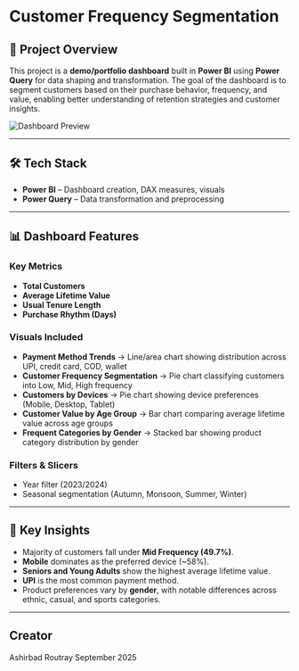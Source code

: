 # Customer Frequency Segmentation

## 📌 Project Overview

This project is a **demo/portfolio dashboard** built in **Power BI** using **Power Query** for data shaping and transformation. The goal of the dashboard is to segment customers based on their purchase behavior, frequency, and value, enabling better understanding of retention strategies and customer insights.

![Dashboard Preview](https://i.ibb.co/BVVnvh6M/Screenshot-2025-09-18-165753.png)



---

## 🛠️ Tech Stack

* **Power BI** – Dashboard creation, DAX measures, visuals
* **Power Query** – Data transformation and preprocessing

---

## 📊 Dashboard Features

### Key Metrics

* **Total Customers**
* **Average Lifetime Value**
* **Usual Tenure Length**
* **Purchase Rhythm (Days)**

### Visuals Included

* **Payment Method Trends** → Line/area chart showing distribution across UPI, credit card, COD, wallet
* **Customer Frequency Segmentation** → Pie chart classifying customers into Low, Mid, High frequency
* **Customers by Devices** → Pie chart showing device preferences (Mobile, Desktop, Tablet)
* **Customer Value by Age Group** → Bar chart comparing average lifetime value across age groups
* **Frequent Categories by Gender** → Stacked bar showing product category distribution by gender

### Filters & Slicers

* Year filter (2023/2024)
* Seasonal segmentation (Autumn, Monsoon, Summer, Winter)

---

## 🔑 Key Insights

* Majority of customers fall under **Mid Frequency (49.7%)**.
* **Mobile** dominates as the preferred device (\~58%).
* **Seniors and Young Adults** show the highest average lifetime value.
* **UPI** is the most common payment method.
* Product preferences vary by **gender**, with notable differences across ethnic, casual, and sports categories.

---

## Creator
Ashirbad Routray
September 2025

